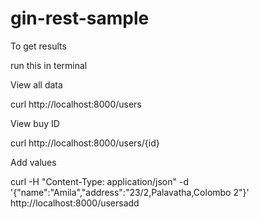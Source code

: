 # gin-rest-sample
To get results 

run this in terminal

View all data

  curl http://localhost:8000/users
 
View buy ID

  curl http://localhost:8000/users/{id}
  
Add values

  curl -H "Content-Type: application/json" -d '{"name":"Amila","address":"23/2,Palavatha,Colombo 2"}' http://localhost:8000/usersadd



 
 
